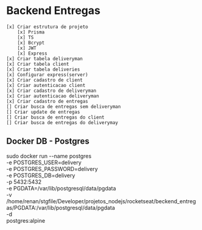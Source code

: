 # Backend Entregas

    [x] Criar estrutura de projeto
        [x] Prisma
        [x] TS
        [x] Bcrypt
        [x] JWT
        [x] Express
    [x] Criar tabela deliveryman
    [x] Criar tabela client
    [x] Criar tabela deliveries
    [x] Configurar express(server)
    [x] Criar cadastro de client
    [x] Criar autenticacao client
    [x] Criar cadastro de deliveryman
    [x] Criar autenticacao deliveryman
    [x] Criar cadastro de entregas
    [] Criar busca de entregas sem deliveryman
    [] Criar update de entregas
    [] Criar busca de entregas do client
    [] Criar busca de entregas do deliverymay

## Docker DB - Postgres
   sudo docker run --name postgres \
    -e POSTGRES_USER=delivery \
    -e POSTGRES_PASSWORD=delivery \
    -e POSTGRES_DB=delivery \
    -p 5432:5432 \
    -e PGDATA=/var/lib/postgresql/data/pgdata \
    -v /home/renan/stgfile/Developer/projetos_nodejs/rocketseat/beckend_entregas/PGDATA:/var/lib/postgresql/data/pgdata \
    -d \
    postgres:alpine
